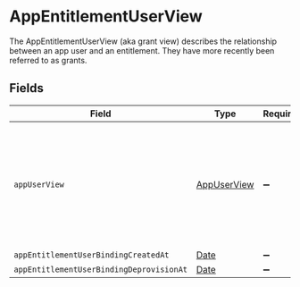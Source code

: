# AppEntitlementUserView

The AppEntitlementUserView (aka grant view) describes the relationship between an app user and an entitlement. They have more recently been referred to as grants.


## Fields

| Field                                                                                                              | Type                                                                                                               | Required                                                                                                           | Description                                                                                                        |
| ------------------------------------------------------------------------------------------------------------------ | ------------------------------------------------------------------------------------------------------------------ | ------------------------------------------------------------------------------------------------------------------ | ------------------------------------------------------------------------------------------------------------------ |
| `appUserView`                                                                                                      | [AppUserView](../../models/shared/appuserview.md)                                                                  | :heavy_minus_sign:                                                                                                 | The AppUserView contains an app user as well as paths for apps, identity users, and last usage in expanded arrays. |
| `appEntitlementUserBindingCreatedAt`                                                                               | [Date](https://developer.mozilla.org/en-US/docs/Web/JavaScript/Reference/Global_Objects/Date)                      | :heavy_minus_sign:                                                                                                 | N/A                                                                                                                |
| `appEntitlementUserBindingDeprovisionAt`                                                                           | [Date](https://developer.mozilla.org/en-US/docs/Web/JavaScript/Reference/Global_Objects/Date)                      | :heavy_minus_sign:                                                                                                 | N/A                                                                                                                |